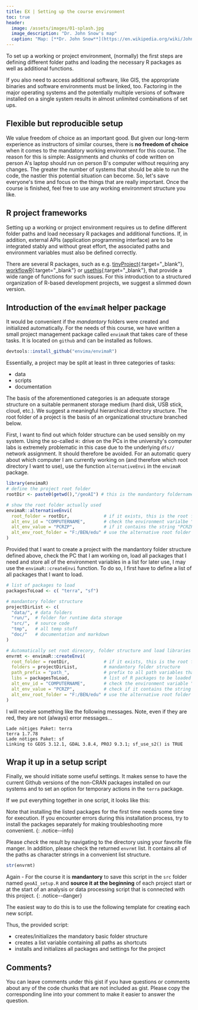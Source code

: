 ```yaml
--- 
title: EX | Setting up the course environment 
toc: true
header:
  image: /assets/images/01-splash.jpg
  image_description: "Dr. John Snow's map"
  caption: "Map: [**Dr. John Snow**](https://en.wikipedia.org/wiki/John_Snow) [Wellcome Library via wikimedia](https://w.wiki/QtV)"
---
```


To set up a working or project environment, (normally) the first steps are defining different folder paths and loading the necessary R packages as well as additional functions.

<!--more-->

If you also need to access additional software, like GIS, the appropriate binaries and software environments must be linked, too. Factoring in the major operating systems and the potentially multiple versions of software installed on a single system results in almost unlimited combinations of set ups.

## Flexible but reproducible setup

We value freedom of choice as an important good. But given our long-term experience as instructors of similar courses, there is **no freedom of choice** when it comes to the mandatory working environment for this course. The reason for this is simple: Assignments and chunks of code written on person A's laptop should run on person B's computer without requiring any changes. The greater the number of systems that should be able to run the code, the nastier this potential situation can become. So, let's save everyone's time and focus on the things that are really important. Once the course is finished, feel free to use any working environment structure you like.

## R project frameworks
Setting up a working or project environment requires us to define different folder paths and load necessary R packages and additional functions. If, in addition, external APIs (application programming interface) are to be integrated stably and without great effort, the associated paths and environment variables must also be defined correctly. 

There are several R packages, such as e.g. [tinyProject](https://github.com/FrancoisGuillem/tinyProject){:target="_blank"},  [workflowR](https://jdblischak.github.io/workflowr/){:target="_blank"} or [usethis](https://usethis.r-lib.org/){:target="_blank"}, that provide a wide range of functions for such issues. For this introduction to a structured organization of R-based development projects, we suggest a slimmed down version. 

## Introduction of the `envimaR` helper package 
It would be convenient if the *mandantory* folders were created and initialized automatically. For the needs of this course, we have written a small project management package called `envimaR` that takes care of these tasks. It is located on `github` and can be installed as follows.

```r
devtools::install_github("envima/envimaR")
```

Essentially, a project may be split at least in three categories of tasks:

- data 
- scripts
- documentation

The basis of the aforementioned categories is an adequate storage structure on a suitable permanent storage medium (hard disk, USB stick, cloud, etc.). We suggest a meaningful hierarchical directory structure. The root folder of a project is the basis of an organizational structure branched below.


First, I want to find out which folder structure can be used sensibly on my system. Using the so-called `H:` drive on the PCs in the university's computer labs is extremely problematic in this case due to the underlying `dfs//` network assignment. It should therefore be avoided. For an automatic query about which computer I am currently working on (and therefore which root directory I want to use), use the function `alternativeEnvi` in the `envimaR` package. 

```r
library(envimaR)
# define the project root folder
rootDir <- paste0(getwd(),"/geoAI") # this is the mandantory foldername of the whole project

# show the root folder actually used
envimaR::alternativeEnvi(
  root_folder = rootDir,             # if it exists, this is the root folder
  alt_env_id = "COMPUTERNAME",       # check the environment varialbe "COMPUTERNAME"
  alt_env_value = "PCRZP",           # if it contains the string "PCRZP" (e.g. PUM-Pool-PC)
  alt_env_root_folder = "F:/BEN/edu" # use the alternative root folder
)

```

Provided that I want to create a project with the mandantory folder structure defined above, check the PC that I am working on, load all packages that I need and store all of the environment variables in a list for later use, I may use the `envimaR::createEnvi` function. To do so, I first have to define a list of all packages that I want to load. 

```r
# list of packages to load
packagesToLoad <- c( "terra", "sf")

# mandantory folder structure
projectDirList <- c(
  "data/", # data folders
  "run/",  # folder for runtime data storage
  "src/",  # source code
  "tmp",   # all temp stuff
  "doc/"   # documentation and markdown
)

# Automatically set root direcory, folder structure and load libraries
envrmt <- envimaR::createEnvi(
  root_folder = rootDir,             # if it exists, this is the root folder
  folders = projectDirList,          # mandantory folder structure
  path_prefix = "path_",             # prefix to all path variables that are created
  libs = packagesToLoad,             # list of R packages to be loaded
  alt_env_id = "COMPUTERNAME",       # check the environment variable "COMPUTERNAME"
  alt_env_value = "PCRZP",           # check if it contains the string "PCRZP" (e.g. local PC pools)
  alt_env_root_folder = "F:/BEN/edu" # use the alternative root folder
)
```

I will receive something like the following messages. Note, even if they are red, they are not (always) error messages...

```
Lade nötiges Paket: terra
terra 1.7.78
Lade nötiges Paket: sf
Linking to GEOS 3.12.1, GDAL 3.8.4, PROJ 9.3.1; sf_use_s2() is TRUE
```

## Wrap it up in a setup script

Finally, we should initiate some useful settings. It makes sense to have the current Github versions of the non-CRAN packages installed on our systems and to set an option for temporary actions in the `terra` package.


If we put everything together in one script, it looks like this:

<script src="https://gist.github.com/uilehre/42f8869864340e72e591dd6280ad54fc.js"></script>

Note that installing the listed packages for the first time needs some time for execution.
If you encounter errors during this installation process, try to install the packages separately for making troubleshooting more convenient.
{: .notice--info}

Please *check* the result by navigating to the directory using your favorite file manger. In addition, please check the returned `envrmt` list. It contains all of the paths as character strings in a convenient list structure.

```r
str(envrmt)
```

Again - For the course it is **mandantory** to save this script in the `src` folder named `geoAI_setup.R` and **source it at the beginning** of each project start or at the start of an analysis or data processing script that is connected with this project. 
{: .notice--danger}

The easiest way to do this is to use the following template for creating each new script.

<script src="https://gist.github.com/uilehre/f9b367ec483e78a2c8a8d03bb9f0729d.js"></script>

Thus, the provided script:

- creates/initializes the mandatory basic folder structure 
- creates a list variable containing all paths as shortcuts  
- installs and initializes all packages and settings for the project

## Comments?
You can leave comments under this gist if you have questions or comments about any of the code chunks that are not included as gist. Please copy the corresponding line into your comment to make it easier to answer the question. 



<script src="https://utteranc.es/client.js"
        repo="GeoMOER/moer-mpg-geoai"
        issue-term="unit01-05_setup_working_environment"
        theme="github-light"
        crossorigin="anonymous"
        async>
</script>
